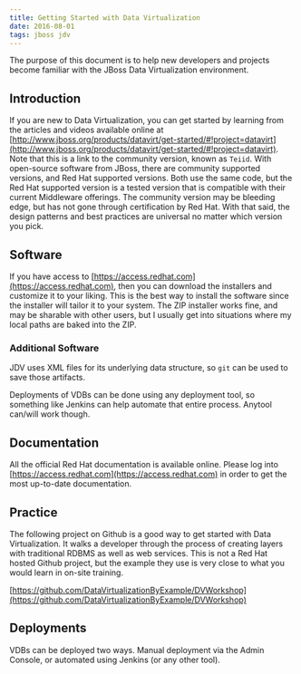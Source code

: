 ```yaml
---
title: Getting Started with Data Virtualization
date: 2016-08-01
tags: jboss jdv
---
```


The purpose of this document is to help new developers and projects become familiar with the JBoss Data Virtualization environment.

## Introduction
If you are new to Data Virtualization, you can get started by learning from the articles and videos available online at [http://www.jboss.org/products/datavirt/get-started/#!project=datavirt](http://www.jboss.org/products/datavirt/get-started/#!project=datavirt). Note that this is a link to the community version, known as `Teiid`. With open-source software from JBoss, there are community supported versions, and Red Hat supported versions. Both use the same code, but the Red Hat supported version is a tested version that is compatible with their current Middleware offerings. The community version may be bleeding edge, but has not gone through certification by Red Hat. With that said, the design patterns and best practices are universal no matter which version you pick.

## Software
If you have access to [https://access.redhat.com](https://access.redhat.com), then you can download the installers and customize it to your liking. This is the best way to install the software since the installer will tailor it to your system.  The ZIP installer works fine, and may be sharable with other users, but I usually get into situations where my local paths are baked into the ZIP.


### Additional Software
JDV uses XML files for its underlying data structure, so `git` can be used to save those artifacts.

Deployments of VDBs can be done using any deployment tool, so something like Jenkins can help automate that entire process.  Anytool can/will work though.


## Documentation
All the official Red Hat documentation is available online. Please log into [https://access.redhat.com](https://access.redhat.com) in order to get the most up-to-date documentation.


## Practice
The following project on Github is a good way to get started with Data Virtualization. It walks a developer through the process of creating layers with traditional RDBMS as well as web services. This is not a Red Hat hosted Github project, but the example they use is very close to what you would learn in on-site training.

[https://github.com/DataVirtualizationByExample/DVWorkshop](https://github.com/DataVirtualizationByExample/DVWorkshop)


## Deployments
VDBs can be deployed two ways. Manual deployment via the Admin Console, or automated using Jenkins (or any other tool).

